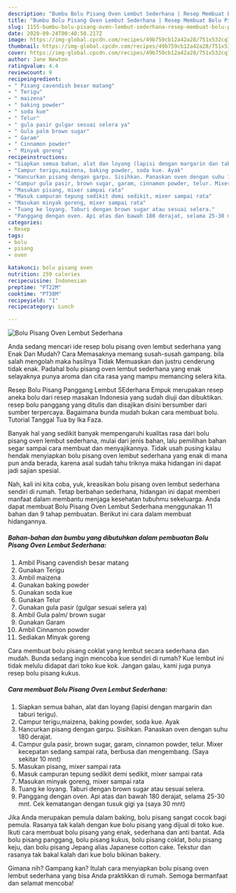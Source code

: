```yaml
---
description: "Bumbu Bolu Pisang Oven Lembut Sederhana | Resep Membuat Bolu Pisang Oven Lembut Sederhana Yang Mudah Dan Praktis"
title: "Bumbu Bolu Pisang Oven Lembut Sederhana | Resep Membuat Bolu Pisang Oven Lembut Sederhana Yang Mudah Dan Praktis"
slug: 1155-bumbu-bolu-pisang-oven-lembut-sederhana-resep-membuat-bolu-pisang-oven-lembut-sederhana-yang-mudah-dan-praktis
date: 2020-09-24T00:48:50.217Z
image: https://img-global.cpcdn.com/recipes/49b759cb12a42a28/751x532cq70/bolu-pisang-oven-lembut-sederhana-foto-resep-utama.jpg
thumbnail: https://img-global.cpcdn.com/recipes/49b759cb12a42a28/751x532cq70/bolu-pisang-oven-lembut-sederhana-foto-resep-utama.jpg
cover: https://img-global.cpcdn.com/recipes/49b759cb12a42a28/751x532cq70/bolu-pisang-oven-lembut-sederhana-foto-resep-utama.jpg
author: Jane Newton
ratingvalue: 4.4
reviewcount: 9
recipeingredient:
- " Pisang cavendish besar matang"
- " Terigu"
- " maizena"
- " baking powder"
- " soda kue"
- " Telur"
- " gula pasir gulgar sesuai selera ya"
- " Gula palm brown sugar"
- " Garam"
- " Cinnamon powder"
- " Minyak goreng"
recipeinstructions:
- "Siapkan semua bahan, alat dan loyang (lapisi dengan margarin dan taburi terigu)."
- "Campur terigu,maizena, baking powder, soda kue. Ayak"
- "Hancurkan pisang dengan garpu. Sisihkan. Panaskan oven dengan suhu 180 derajat."
- "Campur gula pasir, brown sugar, garam, cinnamon powder, telur. Mixer kecepatan sedang sampai rata, berbusa dan mengembang. (Saya sekitar 10 mnt)"
- "Masukan pisang, mixer sampai rata"
- "Masuk campuran tepung sedikit demi sedikit, mixer sampai rata"
- "Masukan minyak goreng, mixer sampai rata"
- "Tuang ke loyang. Taburi dengan brown sugar atau sesuai selera."
- "Panggang dengan oven. Api atas dan bawah 180 derajat, selama 25-30 mnt. Cek kematangan dengan tusuk gigi ya (saya 30 mnt)"
categories:
- Resep
tags:
- bolu
- pisang
- oven

katakunci: bolu pisang oven 
nutrition: 259 calories
recipecuisine: Indonesian
preptime: "PT22M"
cooktime: "PT38M"
recipeyield: "1"
recipecategory: Lunch

---
```



![Bolu Pisang Oven Lembut Sederhana](https://img-global.cpcdn.com/recipes/49b759cb12a42a28/751x532cq70/bolu-pisang-oven-lembut-sederhana-foto-resep-utama.jpg)

Anda sedang mencari ide resep bolu pisang oven lembut sederhana yang Enak Dan Mudah? Cara Memasaknya memang susah-susah gampang. bila salah mengolah maka hasilnya Tidak Memuaskan dan justru cenderung tidak enak. Padahal bolu pisang oven lembut sederhana yang enak selayaknya punya aroma dan cita rasa yang mampu memancing selera kita.

Resep Bolu Pisang Panggang Lembut SEderhana Empuk merupakan resep aneka bolu dari resep masakan Indonesia yang sudah diuji dan dibuktikan. resep bolu panggang yang ditulis dan disajikan disini bersumber dari sumber terpercaya. Bagaimana bunda mudah bukan cara membuat bolu. Tutorial Tanggal Tua by Ika Faza.

Banyak hal yang sedikit banyak mempengaruhi kualitas rasa dari bolu pisang oven lembut sederhana, mulai dari jenis bahan, lalu pemilihan bahan segar sampai cara membuat dan menyajikannya. Tidak usah pusing kalau hendak menyiapkan bolu pisang oven lembut sederhana yang enak di mana pun anda berada, karena asal sudah tahu triknya maka hidangan ini dapat jadi sajian spesial.


Nah, kali ini kita coba, yuk, kreasikan bolu pisang oven lembut sederhana sendiri di rumah. Tetap berbahan sederhana, hidangan ini dapat memberi manfaat dalam membantu menjaga kesehatan tubuhmu sekeluarga. Anda dapat membuat Bolu Pisang Oven Lembut Sederhana menggunakan 11 bahan dan 9 tahap pembuatan. Berikut ini cara dalam membuat hidangannya.

<!--inarticleads1-->

##### Bahan-bahan dan bumbu yang dibutuhkan dalam pembuatan Bolu Pisang Oven Lembut Sederhana:

1. Ambil  Pisang cavendish besar matang
1. Gunakan  Terigu
1. Ambil  maizena
1. Gunakan  baking powder
1. Gunakan  soda kue
1. Gunakan  Telur
1. Gunakan  gula pasir (gulgar sesuai selera ya)
1. Ambil  Gula palm/ brown sugar
1. Gunakan  Garam
1. Ambil  Cinnamon powder
1. Sediakan  Minyak goreng


Cara membuat bolu pisang coklat yang lembut secara sederhana dan mudah. Bunda sedang ingin mencoba kue sendiri di rumah? Kue lembut ini tidak melulu didapat dari toko kue kok. Jangan galau, kami juga punya resep bolu pisang kukus. 

<!--inarticleads2-->

##### Cara membuat Bolu Pisang Oven Lembut Sederhana:

1. Siapkan semua bahan, alat dan loyang (lapisi dengan margarin dan taburi terigu).
1. Campur terigu,maizena, baking powder, soda kue. Ayak
1. Hancurkan pisang dengan garpu. Sisihkan. Panaskan oven dengan suhu 180 derajat.
1. Campur gula pasir, brown sugar, garam, cinnamon powder, telur. Mixer kecepatan sedang sampai rata, berbusa dan mengembang. (Saya sekitar 10 mnt)
1. Masukan pisang, mixer sampai rata
1. Masuk campuran tepung sedikit demi sedikit, mixer sampai rata
1. Masukan minyak goreng, mixer sampai rata
1. Tuang ke loyang. Taburi dengan brown sugar atau sesuai selera.
1. Panggang dengan oven. Api atas dan bawah 180 derajat, selama 25-30 mnt. Cek kematangan dengan tusuk gigi ya (saya 30 mnt)


Jika Anda merupakan pemula dalam baking, bolu pisang sangat cocok bagi pemula. Rasanya tak kalah dengan kue bolu pisang yang dijual di toko kue. Ikuti cara membuat bolu pisang yang enak, sederhana dan anti bantat. Ada bolu pisang panggang, bolu pisang kukus, bolu pisang coklat, bolu pisang keju, dan bolu pisang Jepang alias Japanese cotton cake. Tekstur dan rasanya tak bakal kalah dari kue bolu bikinan bakery. 

Gimana nih? Gampang kan? Itulah cara menyiapkan bolu pisang oven lembut sederhana yang bisa Anda praktikkan di rumah. Semoga bermanfaat dan selamat mencoba!
